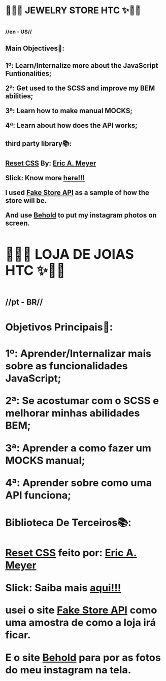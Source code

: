 
<h1>💍💎✨ JEWELRY STORE HTC ✨💍💎<h1>
<h3>//en - US//<h3>

<h2>Main Objectives🎯:<h2>

1º: Learn/Internalize more about the JavaScript Funtionalities;

2ª: Get used to the SCSS and improve my BEM abilities;

3ª: Learn how to make manual MOCKS;

4ª: Learn about how does the API works;

<h2>third party library📚:<h2> 

<a href="https://meyerweb.com/eric/tools/css/reset/">Reset CSS<a> By: <a href="https://meyerweb.com/eric/">Eric A. Meyer<a>

Slick: Know more <a href="https://kenwheeler.github.io/slick/">here!!!<a>

I used <a href="https://fakestoreapi.com/">Fake Store API<a> as a sample of how the store will be.

And use <a href="https://behold.so/">Behold<a> to put my instagram photos on screen.


<h1>💍💎✨ LOJA DE JOIAS HTC ✨💍💎<h1>
<h3>//pt - BR//<h3>

<h2>Objetivos Principais🎯:<h2>

1º: Aprender/Internalizar mais sobre as funcionalidades JavaScript;

2ª: Se acostumar com o SCSS e melhorar minhas abilidades BEM;

3ª: Aprender a como fazer um MOCKS manual;

4ª: Aprender sobre como uma API funciona;

<h2>Biblioteca De Terceiros📚:<h2> 

<a href="https://meyerweb.com/eric/tools/css/reset/">Reset CSS<a> feito por: <a href="https://meyerweb.com/eric/">Eric A. Meyer<a>

Slick: Saiba mais <a href="https://kenwheeler.github.io/slick/">aqui!!!<a>

usei o site <a href="https://fakestoreapi.com/">Fake Store API<a> como uma amostra de como a loja irá ficar.

E o site <a href="https://behold.so/">Behold<a> para por as fotos do meu instagram na tela.










